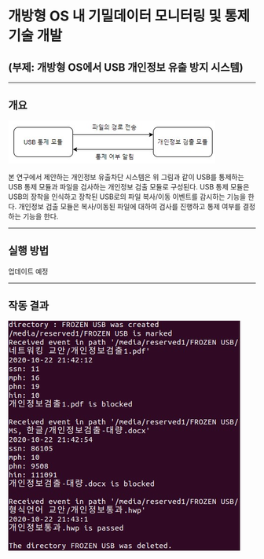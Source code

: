 # 개방형 OS 내 기밀데이터 모니터링 및 통제 기술 개발
## (부제: 개방형 OS에서 USB 개인정보 유출 방지 시스템)

---


## 개요

![그림1](./image/그림1.jpg)

본 연구에서 제안하는 개인정보 유출차단 시스템은 위 그림과 같이 USB를 통제하는 USB 통제 모듈과 파일을 검사하는 개인정보 검출 모듈로 구성된다. USB 통제 모듈은 USB의 장착을 인식하고 장착된 USB로의 파일 복사/이동 이벤트를 감시하는 기능을 한다. 개인정보 검출 모듈은 복사/이동된 파일에 대하여 검사를 진행하고 통제 여부를 결정하는 기능을 한다.

---
## 실행 방법

업데이트 예정

---
## 작동 결과

![그림4](./image/그림4.jpg)
